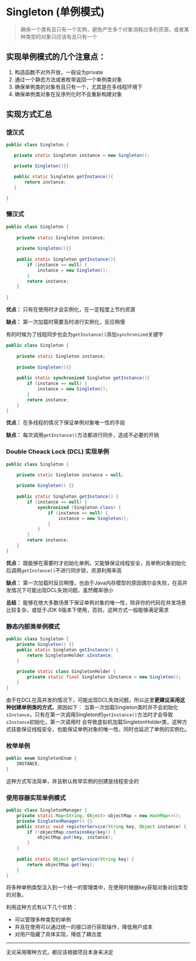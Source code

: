 # Singleton (单例模式)

> 确保一个类有且只有一个实例，避免产生多个对象消耗过多的资源，或者某种类型的对象只应该有且只有一个

## 实现单例模式的几个注意点：

 1. 构造函数不对外开放，一般设为private
 2. 通过一个静态方法或者枚举返回一个单例类对象
 3. 确保单例类的对象有且只有一个，尤其是在多线程环境下
 4. 确保单例类对象在反序列化时不会重新构建对象
 
 ## 实现方式汇总
 
 ### 饿汉式
 
 ```java
public class Singleton {

    private static Singleton instance = new Singleton();

    private Singleton(){}

    public static Singleton getInstance(){
        return instance;
    }

}
```

### 懒汉式

```java
public class Singleton {
    
    private static Singleton instance;
    
    private Singleton(){}
    
    public static Singleton getInstance(){
        if (instance == null) {
            instance = new Singleton();
        }
        return instance;
    }
    
}
```
**优点：** 只有在使用时才会实例化，在一定程度上节约资源

**缺点：** 第一次加载时需要及时进行实例化，反应稍慢

有的时候为了线程同步也会为`getInstance()`添加`synchronized`关键字

```java
public class Singleton {
    
    private static Singleton instance;
    
    private Singleton(){}
    
    public static synchronized Singleton getInstance(){
        if (instance == null) {
            instance = new Singleton();
        }
        return instance;
    }
}
```
**优点：** 在多线程的情况下保证单例对象唯一性的手段

**缺点：** 每次调用`getInstance()`方法都进行同步，造成不必要的开销

### Double Cheack Lock (DCL) 实现单例
```java
public class Singleton {

    private static Singleton instance = null;
    
    private Singleton() {}
    
    public static Singleton getInstance() {
        if (instance == null) {
            synchronized (Singleton.class) {
                if (instance == null) {
                    instance = new Singleton();
                }
            }
        }
        return instance;  
    }
}
```
**优点：** 既能够在需要时才初始化单例，又能够保证线程安全，且单例对象初始化后调用`getInstance()`不进行同步锁，资源利用率高

**缺点：** 第一次加载时反应稍慢，也由于Java内存模型的原因偶尔会失败，在高并发情况下可能出现DCL失效问题，虽然概率很小

**总结：** 能够在绝大多数场景下保证单例对象的唯一性，除非你的代码在并发场景比较复杂，或低于JDK 6版本下使用，否则，这种方式一般能够满足需求

### 静态内部类单例模式

```java
public class Singleton {
    private Singleton() {}
    public static Singleton getInstance() {
        return SingletonHolder.sInstance;
    }
    
    private static class SingletonHolder {
        private static final Singleton sInstance = new Singleton();
    }
}
```

由于在DCL在高并发的情况下，可能出现DCL失效问题，所以这里**更建议采用这种创建单例类的方式**，原因如下：
当第一次加载Singleton类时并不会初始化`sInstance`，只有在第一次调用Singleton的`getInstance()`方法时才会导致`sInstance`初始化，第一次调用时
会导致虚拟机加载SingletonHolder类，这种方式技能保证线程安全，也能保证单例对象的唯一性，同时也延迟了单例的实例化。

### 枚举单例

```java
public enum SingletonEnum {
    INSTANCE;
}
```

这种方式写法简单，并且默认枚举实例的创建是线程安全的

### 使用容器实现单例模式

```java
public class SingletonManager {
    private static Map<String, Object> objectMap = new HashMap<>();
    private SingletonManager() {}
    public static void registerService(String key, Object instance) {
        if (!objectMap.containsKey(key)) {
            objectMap.put(key, instance);
        }
    }
    
    public static Object getService(String key) {
        return objectMap.get(key);
    }
}
```

将多种单例类型注入到一个统一的管理类中，在使用时根据key获取对象对应类型的对象。

利用这种方式有以下几个优势：

 + 可以管理多种类型的单例
 + 并且在使用可以通过统一的接口进行获取操作，降低用户成本
 + 对用户隐藏了具体实现，降低了耦合度
 
 - - -
 
 无论采用哪种方式，都应该根据项目本身来决定
 